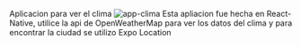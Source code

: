 Aplicacion para ver el clima
![app-clima](https://github.com/JT2116/Clima-React-Native-P/assets/52418189/dd56ffc5-61aa-420b-b011-33bf4f186206)
Esta apliacion fue hecha en React-Native, utilice la api de OpenWeatherMap para ver los datos del clima y para encontrar la ciudad se utilizo Expo Location
